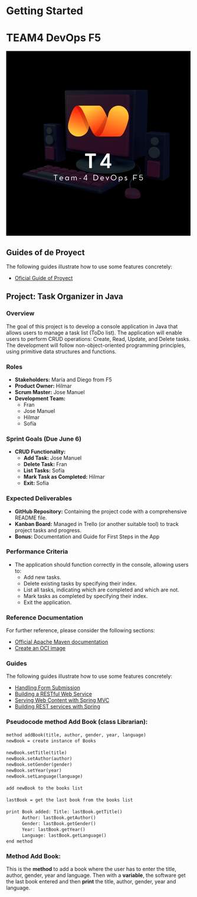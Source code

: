 # Getting Started

# TEAM4 DevOps F5

![Logo Team-4](./src/main/resources/images/T4.png)

## Guides of de Proyect
The following guides illustrate how to use some features concretely:

* [Oficial Guide of Proyect](https://www.canva.com/design/DAGHvBzyCg8/y0VQDCa1Zj3lKS_ofe3XLg/view?utm_content=DAGHvBzyCg8&utm_campaign=designshare&utm_medium=link&utm_source=editor)

## Project: Task Organizer in Java

### Overview
The goal of this project is to develop a console application in Java that allows users to manage a task list (ToDo list). The application will enable users to perform CRUD operations: Create, Read, Update, and Delete tasks. The development will follow non-object-oriented programming principles, using primitive data structures and functions.

### Roles
- **Stakeholders:** María and Diego from F5
- **Product Owner:** Hilmar
- **Scrum Master:** Jose Manuel
- **Development Team:**
    - Fran
    - Jose Manuel
    - Hilmar
    - Sofía

### Sprint Goals (Due June 6)
- **CRUD Functionality:**
    - **Add Task:** Jose Manuel
    - **Delete Task:** Fran
    - **List Tasks:** Sofía
    - **Mark Task as Completed:** Hilmar
    - **Exit:** Sofía

### Expected Deliverables
- **GitHub Repository:** Containing the project code with a comprehensive README file.
- **Kanban Board:** Managed in Trello (or another suitable tool) to track project tasks and progress.
- **Bonus:** Documentation and Guide for First Steps in the App

### Performance Criteria
- The application should function correctly in the console, allowing users to:
    - Add new tasks.
    - Delete existing tasks by specifying their index.
    - List all tasks, indicating which are completed and which are not.
    - Mark tasks as completed by specifying their index.
    - Exit the application.



### Reference Documentation
For further reference, please consider the following sections:

* [Official Apache Maven documentation](https://maven.apache.org/guides/index.html)
* [Create an OCI image](https://docs.spring.io/spring-boot/docs/3.3.0/maven-plugin/reference/html/#build-image)

### Guides
The following guides illustrate how to use some features concretely:
* [Handling Form Submission](https://spring.io/guides/gs/handling-form-submission/)
* [Building a RESTful Web Service](https://spring.io/guides/gs/rest-service/)
* [Serving Web Content with Spring MVC](https://spring.io/guides/gs/serving-web-content/)
* [Building REST services with Spring](https://spring.io/guides/tutorials/rest/)




### Pseudocode method Add Book (class Librarian):

    method addBook(title, author, gender, year, language)
    newBook = create instance of Books
    
    newBook.setTitle(title)
    newBook.setAuthor(author)
    newBook.setGender(gender)
    newBook.setYear(year)
    newBook.setLanguage(language)

    add newBook to the books list
    
    lastBook = get the last book from the books list
    
    print Book added: Title: lastBook.getTitle() 
          Author: lastBook.getAuthor() 
          Gender: lastBook.getGender() 
          Year: lastBook.getYear() 
          Language: lastBook.getLanguage()
    end method

### Method Add Book:

This is the **method** to add a book where the user has
to enter the title, author, gender, year and language.
Then with a **variable**, the software get the last book
entered and then **print** the title, author, gender, year
and language.

